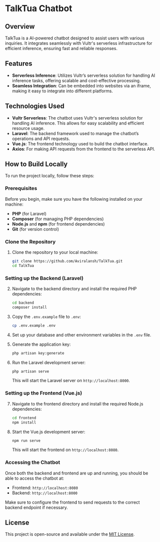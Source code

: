 # TalkTua Chatbot

## Overview

TalkTua is a AI-powered chatbot designed to assist users with various inquiries. It integrates seamlessly with Vultr's serverless infrastructure for efficient inference, ensuring fast and reliable responses.

## Features

- **Serverless Inference**: Utilizes Vultr’s serverless solution for handling AI inference tasks, offering scalable and cost-effective processing.
- **Seamless Integration**: Can be embedded into websites via an iframe, making it easy to integrate into different platforms.

## Technologies Used

- **Vultr Serverless**: The chatbot uses Vultr's serverless solution for handling AI inference. This allows for easy scalability and efficient resource usage.
- **Laravel**: The backend framework used to manage the chatbot’s operations and API requests.
- **Vue.js**: The frontend technology used to build the chatbot interface.
- **Axios**: For making API requests from the frontend to the serverless API.

## How to Build Locally

To run the project locally, follow these steps:

### Prerequisites

Before you begin, make sure you have the following installed on your machine:

- **PHP** (for Laravel)
- **Composer** (for managing PHP dependencies)
- **Node.js** and **npm** (for frontend dependencies)
- **Git** (for version control)

### Clone the Repository

1. Clone the repository to your local machine:

   ```bash
   git clone https://github.com/Aviralansh/TalkTua.git
   cd TalkTua
   ```

### Setting up the Backend (Laravel)

2. Navigate to the backend directory and install the required PHP dependencies:

   ```bash
   cd backend
   composer install
   ```

3. Copy the `.env.example` file to `.env`:

   ```bash
   cp .env.example .env
   ```

4. Set up your database and other environment variables in the `.env` file.

5. Generate the application key:

   ```bash
   php artisan key:generate
   ```

6. Run the Laravel development server:

   ```bash
   php artisan serve
   ```

   This will start the Laravel server on `http://localhost:8000`.

### Setting up the Frontend (Vue.js)

7. Navigate to the frontend directory and install the required Node.js dependencies:

   ```bash
   cd frontend
   npm install
   ```

8. Start the Vue.js development server:

   ```bash
   npm run serve
   ```

   This will start the frontend on `http://localhost:8080`.

### Accessing the Chatbot

Once both the backend and frontend are up and running, you should be able to access the chatbot at:

- Frontend: `http://localhost:8080`
- Backend: `http://localhost:8000`

Make sure to configure the frontend to send requests to the correct backend endpoint if necessary.

## License

This project is open-source and available under the [MIT License](LICENSE).
